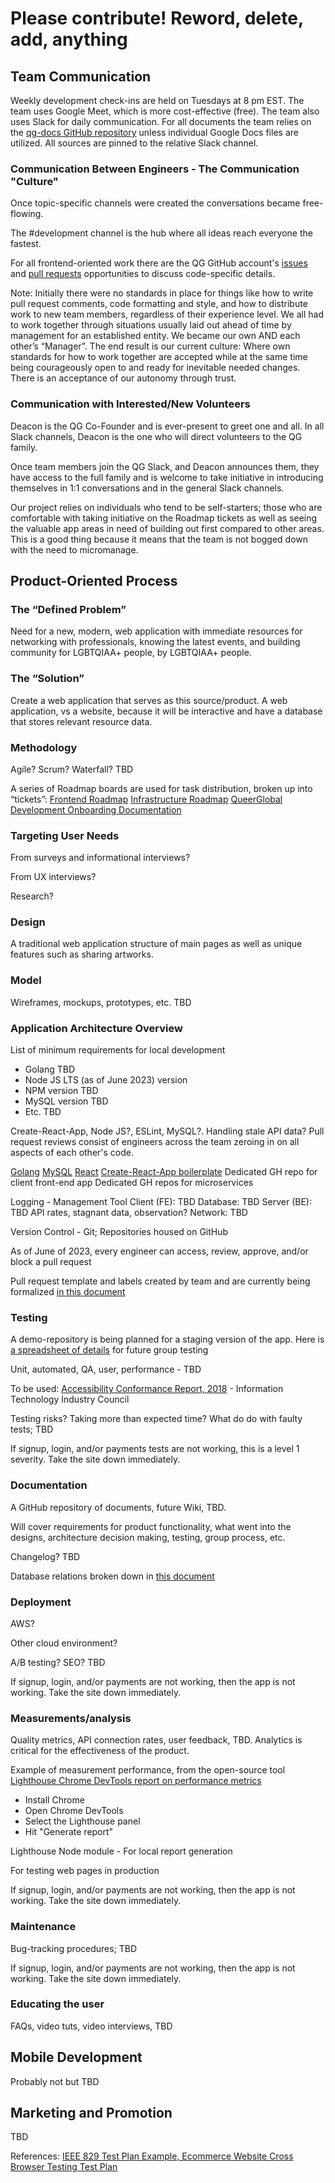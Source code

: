 # Please contribute! Reword, delete, add, anything

## Team Communication
Weekly development check-ins are held on Tuesdays at 8 pm EST. The team uses Google Meet, which is more cost-effective (free). The team also uses Slack for daily communication. For all documents the team relies on the [qg-docs GitHub repository](https://github.com/QueerGlobal/qg-docs) unless individual Google Docs files are utilized. All sources are pinned to the relative Slack channel.

### Communication Between Engineers - The Communication "Culture"
Once topic-specific channels were created the conversations became free-flowing. 

The #development channel is the hub where all ideas reach everyone the fastest.

For all frontend-oriented work there are the QG GitHub account's [issues](https://github.com/QueerGlobal/qg-frontend-v2/issues) and [pull requests](https://github.com/QueerGlobal/qg-frontend-v2/pulls) opportunities to discuss code-specific details.

Note: Initially there were no standards in place for things like how to write pull request comments, code formatting and style, and how to distribute work to new team members, regardless of their experience level. We all had to work together through situations usually laid out ahead of time by management for an established entity. We became our own AND each other’s “Manager”. The end result is our current culture: Where own standards for how to work together are accepted while at the same time being courageously open to and ready for inevitable needed changes. There is an acceptance of our autonomy through trust.

### Communication with Interested/New Volunteers
Deacon is the QG Co-Founder and is ever-present to greet one and all. In all Slack channels, Deacon is the one who will direct volunteers to the QG family. 

Once team members join the QG Slack, and Deacon announces them, they have access to the full family and is welcome to take initiative in introducing themselves in 1:1 conversations and in the general Slack channels.

Our project relies on individuals who tend to be self-starters; those who are comfortable with taking initiative on the Roadmap tickets as well as seeing the valuable app areas in need of building out first compared to other areas. This is a good thing because it means that the team is not bogged down with the need to micromanage. 

## Product-Oriented Process
### The “Defined Problem”
Need for a new, modern, web application with immediate resources for networking with professionals, knowing the latest events, and building community for LGBTQIAA+ people, by LGBTQIAA+ people.

### The “Solution”
Create a web application that serves as this source/product. A web application, vs a website, because it will be interactive and have a database that stores relevant resource data.

### Methodology
Agile? Scrum? Waterfall? TBD

A series of Roadmap boards are used for task distribution, broken up into “tickets”:
[Frontend Roadmap](https://github.com/orgs/QueerGlobal/projects/1)
[Infrastructure Roadmap](https://github.com/orgs/QueerGlobal/projects/3)
[QueerGlobal Development Onboarding Documentation](https://github.com/orgs/QueerGlobal/projects/2/views/1)

### Targeting User Needs
From surveys and informational interviews?

From UX interviews?

Research?

### Design
A traditional web application structure of main pages as well as unique features such as sharing artworks.

### Model
Wireframes, mockups, prototypes, etc. TBD

### Application Architecture Overview
List of minimum requirements for local development
- Golang TBD
- Node JS LTS (as of June 2023) version
- NPM version TBD
- MySQL version TBD
- Etc. TBD

Create-React-App, Node JS?, ESLint, MySQL?. 
Handling stale API data? 
Pull request reviews consist of engineers across the team zeroing in on all aspects of each other's code.

[Golang](https://go.dev/)
[MySQL](https://dev.mysql.com/)
[React](https://reactjs.org/)
[Create-React-App boilerplate](https://create-react-app.dev/)
Dedicated GH repo for client front-end app
Dedicated GH repos for microservices

Logging - Management Tool
Client (FE): TBD
Database: TBD
Server (BE): TBD
API rates, stagnant data, observation?
Network: TBD

Version Control - Git; Repositories housed on GitHub

As of June of 2023, every engineer can access, review, approve, and/or block a pull request

Pull request template and labels created by team and are currently being formalized [in this document](https://docs.google.com/document/d/1prQ08FbkMTHAMC2-BvpEeLSk3_YoRl18owza9_t3xJY/edit?pli=1)

### Testing
A demo-repository is being planned for a staging version of the app. Here is [a spreadsheet of details](https://docs.google.com/spreadsheets/d/1xlDfIMQn_NXb4PbE8QkncdGxw6H-h9RGGHn8_45z5r4/edit#gid=584784234) for future group testing

Unit, automated, QA, user, performance - TBD

To be used: [Accessibility Conformance Report, 2018](https://www.fdic.gov/about/doing-business/acquisition/acr.pdf) - Information Technology Industry Council

Testing risks? Taking more than expected time? What do do with faulty tests; TBD

If signup, login, and/or payments tests are not working, this is a level 1 severity. Take the site down immediately.

### Documentation
A GitHub repository of documents, future Wiki, TBD. 

Will cover requirements for product functionality, what went into the designs, architecture decision making, testing, group process, etc.

Changelog? TBD

Database relations broken down in [this document](https://docs.google.com/document/d/1rt0V8w4bygqfRPnhwbbE9FCcKIAJI2yT1as8AMG_ehA/edit#heading=h.yfunt0g4gpy6)

### Deployment
AWS? 

Other cloud environment?

A/B testing? SEO? TBD

If signup, login, and/or payments are not working, then the app is not working. Take the site down immediately.

### Measurements/analysis
Quality metrics, API connection rates, user feedback, TBD. Analytics is critical for the effectiveness of the product.

Example of measurement performance, from the open-source tool [Lighthouse Chrome DevTools report on performance metrics](https://developers.google.com/web/tools/lighthouse#devtools)
- Install Chrome
- Open Chrome DevTools
- Select the Lighthouse panel
- Hit "Generate report"

Lighthouse Node module - For local report generation

For testing web pages in production

If signup, login, and/or payments are not working, then the app is not working. Take the site down immediately.

### Maintenance
Bug-tracking procedures; TBD

If signup, login, and/or payments are not working, then the app is not working. Take the site down immediately.

### Educating the user
FAQs, video tuts, video interviews, TBD

## Mobile Development
Probably not but TBD

## Marketing and Promotion
TBD

References:
[IEEE 829 Test Plan Example, Ecommerce Website Cross Browser Testing Test Plan](https://docs.google.com/document/d/1F1TUX5BkviRbw8auI2Xq2K2wyGTS-Ag14DRymiELmzc/edit)
